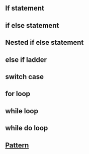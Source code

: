 ## If statement
## if else statement 
## Nested if else statement
## else if ladder
## switch case
## for loop
## while loop
## while do loop
## [Pattern](pattern/README.md)
